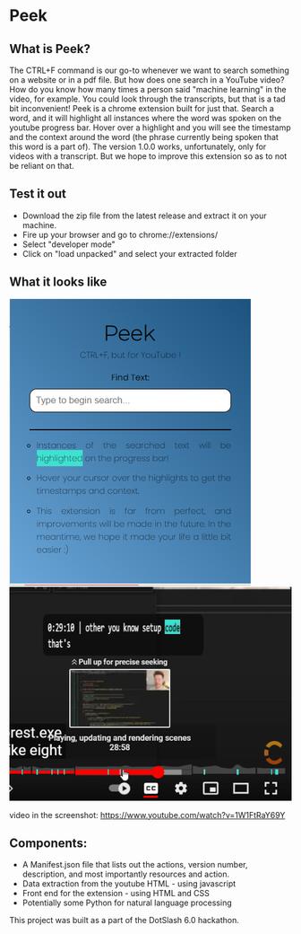 # Peek

## What is Peek?

The CTRL+F command is our go-to whenever we want to search something on a website or in a pdf file. But how does one search in a YouTube video? How do you know how many times a person said "machine learning" in the video, for example. You could look through the transcripts, but that is a tad bit inconvenient! 
Peek is a chrome extension built for just that. Search a word, and it will highlight all instances where the word was spoken on the youtube progress bar. Hover over a highlight and you will see the timestamp and the context around the word (the phrase currently being spoken that this word is a part of).
The version 1.0.0 works, unfortunately, only for videos with a transcript. But we hope to improve this extension so as to not be reliant on that.

## Test it out

* Download the zip file from the latest release and extract it on your machine.
* Fire up your browser and go to chrome://extensions/
* Select "developer mode"
* Click on "load unpacked" and select your extracted folder

## What it looks like

![extension_popup](./images/extensionpopup.png)  
![context_screenshot](./images/contextscreenshot.png)

video in the screenshot:
https://www.youtube.com/watch?v=1W1FtRaY69Y



## Components:
<ul>
<li>A Manifest.json file that lists out the actions, version number, description, and most importantly resources and action.</li>
<li>Data extraction from the youtube HTML - using javascript</li>
<li>Front end for the extension - using HTML and CSS</li>
<li>Potentially some Python for natural language processing</li>
</ul>

This project was built as a part of the DotSlash 6.0 hackathon.


